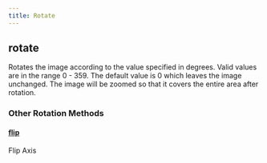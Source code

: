 ```yaml
---
title: Rotate
---
```

## rotate

Rotates the image according to the value specified in degrees. Valid values are in the range 0 - 359. The default value is 0 which leaves the image unchanged. The image will be zoomed so that it covers the entire area after rotation.

### Other Rotation Methods

#### [flip](flip)
Flip Axis
